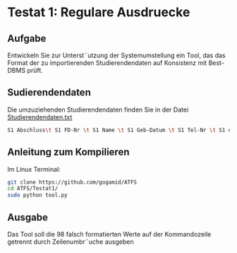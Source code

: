 # Testat 1: Regulare Ausdruecke

## Aufgabe 
Entwickeln Sie zur Unterst¨utzung der Systemumstellung ein Tool, das das Format der zu importierenden Studierendendaten auf Konsistenz mit Best-DBMS prüft.
## Sudierendendaten
Die umzuziehenden Studierendendaten finden Sie in der Datei [Studierendendaten.txt](./Studierendendaten.txt)

```bash
S1 Abschluss\t S1 FD-Nr \t S1 Name \t S1 Geb-Datum \t S1 Tel-Nr \t S1 eMail \t S1 Passwort
```

## Anleitung zum Kompilieren
Im Linux Terminal: 

```bash
git clone https://github.com/gogamid/ATFS
cd ATFS/Testat1/
sudo python tool.py
```
## Ausgabe

Das Tool soll die 98 falsch formatierten Werte auf der Kommandozeile getrennt durch Zeilenumbr¨uche ausgeben